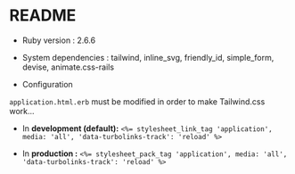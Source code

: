 # README

* Ruby version : 2.6.6

* System dependencies : tailwind, inline_svg, friendly_id, simple_form, devise, animate.css-rails

* Configuration

`application.html.erb` must be modified in order to make Tailwind.css work...

  - In __development (default):__ `<%= stylesheet_link_tag 'application', media: 'all', 'data-turbolinks-track': 'reload' %>`

  - In __production :__ `<%= stylesheet_pack_tag 'application', media: 'all', 'data-turbolinks-track': 'reload' %>`
